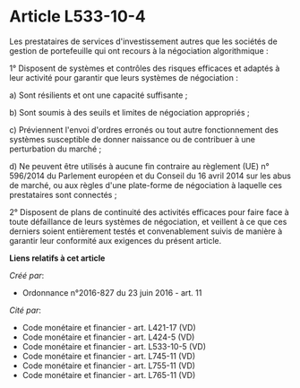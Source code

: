 # Article L533-10-4

Les prestataires de services d'investissement autres que les sociétés de gestion de portefeuille qui ont recours à la
négociation algorithmique : 

1° Disposent de systèmes et contrôles des risques efficaces et adaptés à leur activité pour garantir que leurs systèmes de
négociation : 

a) Sont résilients et ont une capacité suffisante ; 

b) Sont soumis à des seuils et limites de négociation appropriés ; 

c) Préviennent l'envoi d'ordres erronés ou tout autre fonctionnement des systèmes susceptible de donner naissance ou de
contribuer à une perturbation du marché ; 

d) Ne peuvent être utilisés à aucune fin contraire au règlement (UE) n° 596/2014 du Parlement européen et du Conseil du 16
avril 2014 sur les abus de marché, ou aux règles d'une plate-forme de négociation à laquelle ces prestataires sont
connectés ; 

2° Disposent de plans de continuité des activités efficaces pour faire face à toute défaillance de leurs systèmes de
négociation, et veillent à ce que ces derniers soient entièrement testés et convenablement suivis de manière à garantir leur
conformité aux exigences du présent article.

**Liens relatifs à cet article**

_Créé par_:

  - Ordonnance n°2016-827 du 23 juin 2016 - art. 11

_Cité par_:

  - Code monétaire et financier - art. L421-17 (VD)
  - Code monétaire et financier - art. L424-5 (VD)
  - Code monétaire et financier - art. L533-10-5 (VD)
  - Code monétaire et financier - art. L745-11 (VD)
  - Code monétaire et financier - art. L755-11 (VD)
  - Code monétaire et financier - art. L765-11 (VD)
